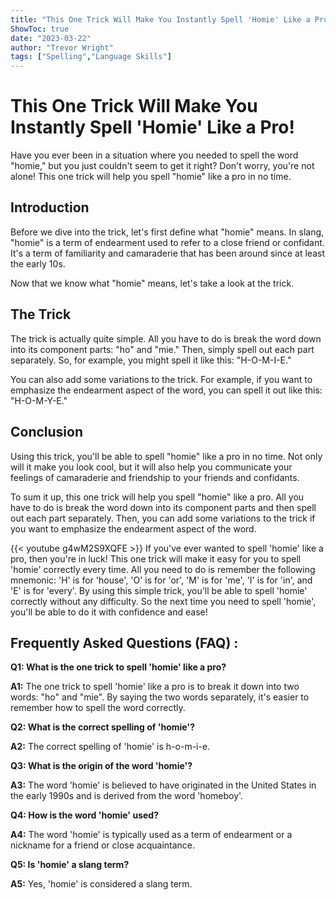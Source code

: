 ```yaml
---
title: "This One Trick Will Make You Instantly Spell 'Homie' Like a Pro!"
ShowToc: true 
date: "2023-03-22"
author: "Trevor Wright" 
tags: ["Spelling","Language Skills"]
---
```

# This One Trick Will Make You Instantly Spell 'Homie' Like a Pro!

Have you ever been in a situation where you needed to spell the word "homie," but you just couldn't seem to get it right? Don't worry, you're not alone! This one trick will help you spell "homie" like a pro in no time. 

## Introduction

Before we dive into the trick, let's first define what "homie" means. In slang, "homie" is a term of endearment used to refer to a close friend or confidant. It's a term of familiarity and camaraderie that has been around since at least the early 10s. 

Now that we know what "homie" means, let's take a look at the trick.

## The Trick

The trick is actually quite simple. All you have to do is break the word down into its component parts: "ho" and "mie." Then, simply spell out each part separately. So, for example, you might spell it like this: "H-O-M-I-E." 

You can also add some variations to the trick. For example, if you want to emphasize the endearment aspect of the word, you can spell it out like this: "H-O-M-Y-E." 

## Conclusion

Using this trick, you'll be able to spell "homie" like a pro in no time. Not only will it make you look cool, but it will also help you communicate your feelings of camaraderie and friendship to your friends and confidants. 

To sum it up, this one trick will help you spell "homie" like a pro. All you have to do is break the word down into its component parts and then spell out each part separately. Then, you can add some variations to the trick if you want to emphasize the endearment aspect of the word.

{{< youtube g4wM2S9XQFE >}} 
If you've ever wanted to spell 'homie' like a pro, then you're in luck! This one trick will make it easy for you to spell 'homie' correctly every time. All you need to do is remember the following mnemonic: 'H' is for 'house', 'O' is for 'or', 'M' is for 'me', 'I' is for 'in', and 'E' is for 'every'. By using this simple trick, you'll be able to spell 'homie' correctly without any difficulty. So the next time you need to spell 'homie', you'll be able to do it with confidence and ease!

## Frequently Asked Questions (FAQ) :
**Q1: What is the one trick to spell 'homie' like a pro?**

**A1:** The one trick to spell 'homie' like a pro is to break it down into two words: "ho" and "mie". By saying the two words separately, it's easier to remember how to spell the word correctly.

**Q2: What is the correct spelling of 'homie'?**

**A2:** The correct spelling of 'homie' is h-o-m-i-e.

**Q3: What is the origin of the word 'homie'?**

**A3:** The word 'homie' is believed to have originated in the United States in the early 1990s and is derived from the word 'homeboy'.

**Q4: How is the word 'homie' used?**

**A4:** The word 'homie' is typically used as a term of endearment or a nickname for a friend or close acquaintance.

**Q5: Is 'homie' a slang term?**

**A5:** Yes, 'homie' is considered a slang term.






